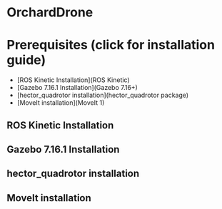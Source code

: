 # OrchardDrone

# Prerequisites (click for installation guide)
  - [ROS Kinetic Installation](ROS Kinetic)
  - [Gazebo 7.16.1 Installation](Gazebo 7.16+)
  - [hector_quadrotor installation](hector_quadrotor package)
  - [MoveIt installation](MoveIt 1)
  
## ROS Kinetic Installation

## Gazebo 7.16.1 Installation

## hector_quadrotor installation

## MoveIt installation
